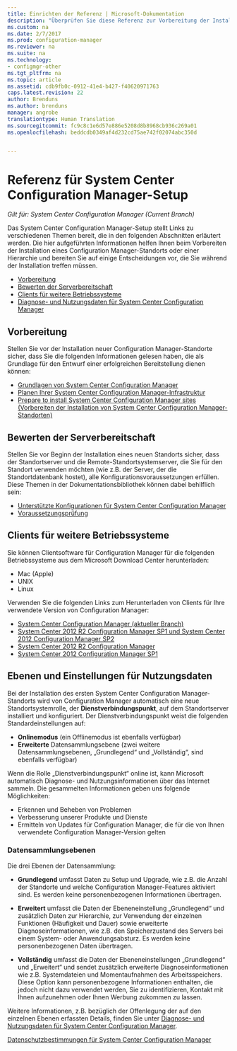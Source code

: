 ```yaml
---
title: Einrichten der Referenz | Microsoft-Dokumentation
description: "Überprüfen Sie diese Referenz zur Vorbereitung der Installation eines Configuration Manager-Standorts oder einer Configuration Manager-Hierarchie."
ms.custom: na
ms.date: 2/7/2017
ms.prod: configuration-manager
ms.reviewer: na
ms.suite: na
ms.technology:
- configmgr-other
ms.tgt_pltfrm: na
ms.topic: article
ms.assetid: cdb9fb0c-0912-41e4-b427-f40620971763
caps.latest.revision: 22
author: Brenduns
ms.author: brenduns
manager: angrobe
translationtype: Human Translation
ms.sourcegitcommit: fc9c8c1e6d57e886e5208d8b8968cb936c269a01
ms.openlocfilehash: beddcdb0349af4d232cd75ae742f02074abc350d


---
```

# <a name="reference-for-system-center-configuration-manager-setup"></a>Referenz für System Center Configuration Manager-Setup

*Gilt für: System Center Configuration Manager (Current Branch)*

Das System Center Configuration Manager-Setup stellt Links zu verschiedenen Themen bereit, die in den folgenden Abschnitten erläutert werden. Die hier aufgeführten Informationen helfen Ihnen beim Vorbereiten der Installation eines Configuration Manager-Standorts oder einer Hierarchie und bereiten Sie auf einige Entscheidungen vor, die Sie während der Installation treffen müssen.  

-   [Vorbereitung](#bkmk_start)  
-   [Bewerten der Serverbereitschaft](#bkmk_assess)  
-   [Clients für weitere Betriebssysteme](#bkmk_Addclients)  
-   [Diagnose- und Nutzungsdaten für System Center Configuration Manager](../../../../core/plan-design/diagnostics/diagnostics-and-usage-data.md)  

##  <a name="a-namebkmkstarta-before-you-begin"></a><a name="bkmk_start"></a> Vorbereitung  
Stellen Sie vor der Installation neuer Configuration Manager-Standorte sicher, dass Sie die folgenden Informationen gelesen haben, die als Grundlage für den Entwurf einer erfolgreichen Bereitstellung dienen können:  

-   [Grundlagen von System Center Configuration Manager](../../../../core/understand/fundamentals.md)  
-   [Planen Ihrer System Center Configuration Manager-Infrastruktur](../../../plan-design/network/configure-firewalls-ports-domains.md)  
-   [Prepare to install System Center Configuration Manager sites (Vorbereiten der Installation von System Center Configuration Manager-Standorten)](prepare-to-install-sites.md)  

##  <a name="a-namebkmkassessa-assess-server-readiness"></a><a name="bkmk_assess"></a> Bewerten der Serverbereitschaft  
Stellen Sie vor Beginn der Installation eines neuen Standorts sicher, dass der Standortserver und die Remote-Standortsystemserver, die Sie für den Standort verwenden möchten (wie z.B. der Server, der die Standortdatenbank hostet), alle Konfigurationsvoraussetzungen erfüllen. Diese Themen in der Dokumentationsbibliothek können dabei behilflich sein:  

-   [Unterstützte Konfigurationen für System Center Configuration Manager](../../../../core/plan-design/configs/supported-configurations.md)  
-   [Voraussetzungsprüfung](prerequisite-checker.md)  

##  <a name="a-namebkmkaddclientsa-clients-for-additional-operating-systems"></a><a name="bkmk_Addclients"></a> Clients für weitere Betriebssysteme  
Sie können Clientsoftware für Configuration Manager für die folgenden Betriebssysteme aus dem Microsoft Download Center herunterladen:  

-   Mac (Apple)  
-   UNIX  
-   Linux  

Verwenden Sie die folgenden Links zum Herunterladen von Clients für Ihre verwendete Version von Configuration Manager:  

-   [System Center Configuration Manager (aktueller Branch)](http://www.microsoft.com/download/details.aspx?id=47719)  
-   [System Center 2012 R2 Configuration Manager SP1 und System Center 2012 Configuration Manager SP2](http://go.microsoft.com/fwlink/?LinkID=626550)  
-   [System Center 2012 R2 Configuration Manager](http://go.microsoft.com/fwlink/?LinkID=316448)  
-   [System Center 2012 Configuration Manager SP1](http://www.microsoft.com/en-pk/download/details.aspx?id=36212)  

##  <a name="a-namebkmkusagea-usage-data-levels-and-settings"></a><a name="bkmk_usage"></a> Ebenen und Einstellungen für Nutzungsdaten  
Bei der Installation des ersten System Center Configuration Manager-Standorts wird von Configuration Manager automatisch eine neue Standortsystemrolle, der **Dienstverbindungspunkt**, auf dem Standortserver installiert und konfiguriert. Der Dienstverbindungspunkt weist die folgenden Standardeinstellungen auf:  

-   **Onlinemodus** (ein Offlinemodus ist ebenfalls verfügbar)  
-   **Erweiterte** Datensammlungsebene (zwei weitere Datensammlungsebenen, „Grundlegend“ und „Vollständig“, sind ebenfalls verfügbar)  

Wenn die Rolle „Dienstverbindungspunkt“ online ist, kann Microsoft automatisch Diagnose- und Nutzungsinformationen über das Internet sammeln. Die gesammelten Informationen geben uns folgende Möglichkeiten:  

-   Erkennen und Beheben von Problemen  
-   Verbesserung unserer Produkte und Dienste  
-   Ermitteln von Updates für Configuration Manager, die für die von Ihnen verwendete Configuration Manager-Version gelten  

### <a name="levels-of-data-collection"></a>Datensammlungsebenen  
Die drei Ebenen der Datensammlung:

-   **Grundlegend** umfasst Daten zu Setup und Upgrade, wie z.B. die Anzahl der Standorte und welche Configuration Manager-Features aktiviert sind. Es werden keine personenbezogenen Informationen übertragen.  

-   **Erweitert** umfasst die Daten der Ebeneneinstellung „Grundlegend“ und zusätzlich Daten zur Hierarchie, zur Verwendung der einzelnen Funktionen (Häufigkeit und Dauer) sowie erweiterte Diagnoseinformationen, wie z.B. den Speicherzustand des Servers bei einem System- oder Anwendungsabsturz. Es werden keine personenbezogenen Daten übertragen.  

-   **Vollständig** umfasst die Daten der Ebeneneinstellungen „Grundlegend“ und „Erweitert“ und sendet zusätzlich erweiterte Diagnoseinformationen wie z.B. Systemdateien und Momentaufnahmen des Arbeitsspeichers. Diese Option kann personenbezogene Informationen enthalten, die jedoch nicht dazu verwendet werden, Sie zu identifizieren, Kontakt mit Ihnen aufzunehmen oder Ihnen Werbung zukommen zu lassen.  

Weitere Informationen, z.B. bezüglich der Offenlegung der auf den einzelnen Ebenen erfassten Details, finden Sie unter [Diagnose- und Nutzungsdaten für System Center Configuration Manager](../../../../core/plan-design/diagnostics/diagnostics-and-usage-data.md).  

[Datenschutzbestimmungen für System Center Configuration Manager](http://go.microsoft.com/fwlink/?LinkID=626527)



<!--HONumber=Feb17_HO2-->


